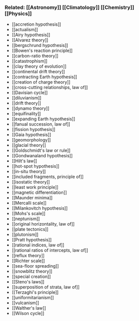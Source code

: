 ### Related: [[Astronomy]] [[Climatology]] [[Chemistry]] [[Physics]]

- [[accretion hypothesis]]
- [[actualism]]
- [[Airy hypothesis]]
- [[Alvarez theory]]
- [[bergschrund hypothesis]]
- [[Bowen's reaction principle]]
- [[carbon-ratio theory]]
- [[catastrophism]]
- [[clay theory of evolution]]
- [[continental drift theory]]
- [[contracting Earth hypothesis]]
- [[creation of charge theory]]
- [[cross-cutting relationships, law of]]
- [[Davisian cycle]]
- [[diluvianism]]
- [[drift theory]]
- [[dynamo theory]]
- [[equifinality]]
- [[expanding Earth hypothesis]]
- [[fanual succession, law of]]
- [[fission hypothesis]]
- [[Gaia hypothesis]]
- [[geomorphology]]
- [[glacial theory]]
- [[Goldschmidt's law or rule]]
- [[Gondwanaland hypothesis]]
- [[Hilt's law]]
- [[hot-spot hypothesis]]
- [[in-situ theory]]
- [[included fragments, principle of]]
- [[isostatic theory]]
- [[least work principle]]
- [[magnetic differentiation]]
- [[Maunder minima]]
- [[Mercalli scale]]
- [[Milankovitch hypothesis]]
- [[Mohs's scale]]
- [[neptunism]]
- [[original horizontality, law of]]
- [[plate tectonics]]
- [[plutonism]]
- [[Pratt hypothesis]]
- [[rational indices, law of]]
- [[rational ratios of intercepts, law of]]
- [[reflux theory]]
- [[Richter scale]]
- [[sea-floor spreading]]
- [[snowblitz theory]]
- [[special creation]]
- [[Steno's laws]]
- [[superposition of strata, law of]]
- [[Terzaghi's principle]]
- [[uniformitarianism]]
- [[vulcanism]]
- [[Walther's law]]
- [[Wilson cycle]]